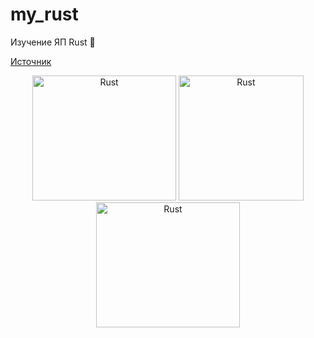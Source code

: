 # my_rust

Изучение ЯП Rust 🦀

[Источник](https://tourofrust.com/TOC_ru.html)

<div align="center">
<img src="https://ucarecdn.com/0a06dee8-6d8f-4b05-b7c2-156960af2277/" title="Rust" alt="Rust" width="230" height="200">
<img src="https://github.com/tatvladna/devicon/blob/master/icons/rust/rust-original.svg" title="Rust" alt="Rust" width="200" height="200">
<img src="https://twosixtech.com/wp-content/uploads/rustacean-cpp.png" title="Rust" alt="Rust" width="230" height="200">
<div>